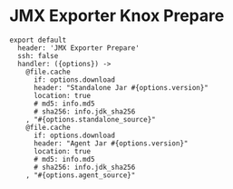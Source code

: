 
# JMX Exporter Knox Prepare

    export default
      header: 'JMX Exporter Prepare'
      ssh: false
      handler: ({options}) ->
        @file.cache
          if: options.download
          header: "Standalone Jar #{options.version}"
          location: true
          # md5: info.md5
          # sha256: info.jdk_sha256
        , "#{options.standalone_source}"
        @file.cache
          if: options.download
          header: "Agent Jar #{options.version}"
          location: true
          # md5: info.md5
          # sha256: info.jdk_sha256
        , "#{options.agent_source}"
